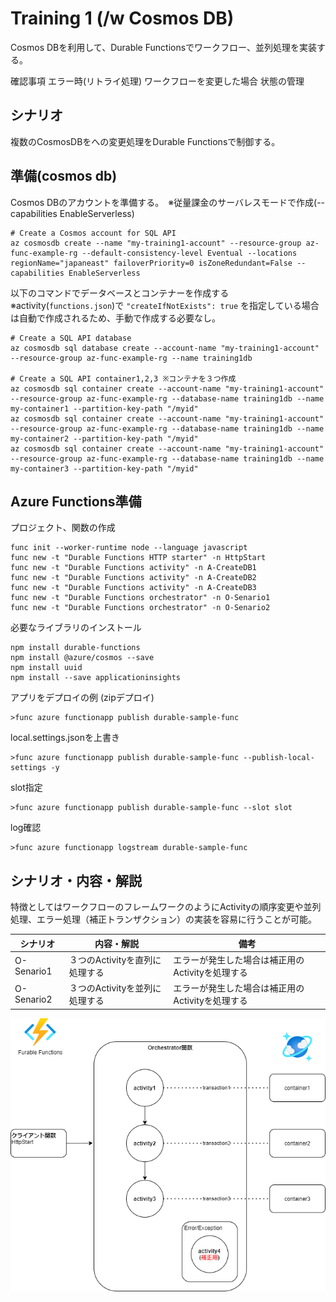 # Training 1 (/w Cosmos DB)

Cosmos DBを利用して、Durable Functionsでワークフロー、並列処理を実装する。

確認事項
エラー時(リトライ処理)
ワークフローを変更した場合
状態の管理

## シナリオ
複数のCosmosDBをへの変更処理をDurable Functionsで制御する。


## 準備(cosmos db)
Cosmos DBのアカウントを準備する。　※従量課金のサーバレスモードで作成(--capabilities EnableServerless)
```
# Create a Cosmos account for SQL API
az cosmosdb create --name "my-training1-account" --resource-group az-func-example-rg --default-consistency-level Eventual --locations regionName="japaneast" failoverPriority=0 isZoneRedundant=False --capabilities EnableServerless
```

以下のコマンドでデータベースとコンテナーを作成する  
※activity(`functions.json`)で `"createIfNotExists": true` を指定している場合は自動で作成されるため、手動で作成する必要なし。

```
# Create a SQL API database
az cosmosdb sql database create --account-name "my-training1-account" --resource-group az-func-example-rg --name training1db

# Create a SQL API container1,2,3 ※コンテナを３つ作成
az cosmosdb sql container create --account-name "my-training1-account" --resource-group az-func-example-rg --database-name training1db --name my-container1 --partition-key-path "/myid"
az cosmosdb sql container create --account-name "my-training1-account" --resource-group az-func-example-rg --database-name training1db --name my-container2 --partition-key-path "/myid"
az cosmosdb sql container create --account-name "my-training1-account" --resource-group az-func-example-rg --database-name training1db --name my-container3 --partition-key-path "/myid"
```

## Azure Functions準備

プロジェクト、関数の作成
```
func init --worker-runtime node --language javascript
func new -t "Durable Functions HTTP starter" -n HttpStart
func new -t "Durable Functions activity" -n A-CreateDB1
func new -t "Durable Functions activity" -n A-CreateDB2
func new -t "Durable Functions activity" -n A-CreateDB3
func new -t "Durable Functions orchestrator" -n O-Senario1
func new -t "Durable Functions orchestrator" -n O-Senario2
```

必要なライブラリのインストール
```
npm install durable-functions
npm install @azure/cosmos --save
npm install uuid
npm install --save applicationinsights
```

アプリをデプロイの例 (zipデプロイ)
```
>func azure functionapp publish durable-sample-func 
```

local.settings.jsonを上書き
```
>func azure functionapp publish durable-sample-func --publish-local-settings -y
```

slot指定
```
>func azure functionapp publish durable-sample-func --slot slot
```

log確認
```
>func azure functionapp logstream durable-sample-func
```


## シナリオ・内容・解説

特徴としてはワークフローのフレームワークのようにActivityの順序変更や並列処理、エラー処理（補正トランザクション）の実装を容易に行うことが可能。

| シナリオ | 内容・解説 | 備考
| --- | --- | --- |
| O-Senario1 | ３つのActivityを直列に処理する | エラーが発生した場合は補正用のActivityを処理する |
| O-Senario2 | ３つのActivityを並列に処理する | エラーが発生した場合は補正用のActivityを処理する |

![Durable Functions](./Training1.png) 